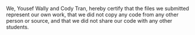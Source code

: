 We, Yousef Wally and Cody Tran, hereby certify that the files we submitted represent our own work, that we did not copy any code from any other person or source, and that we did not share our code with any other students.
